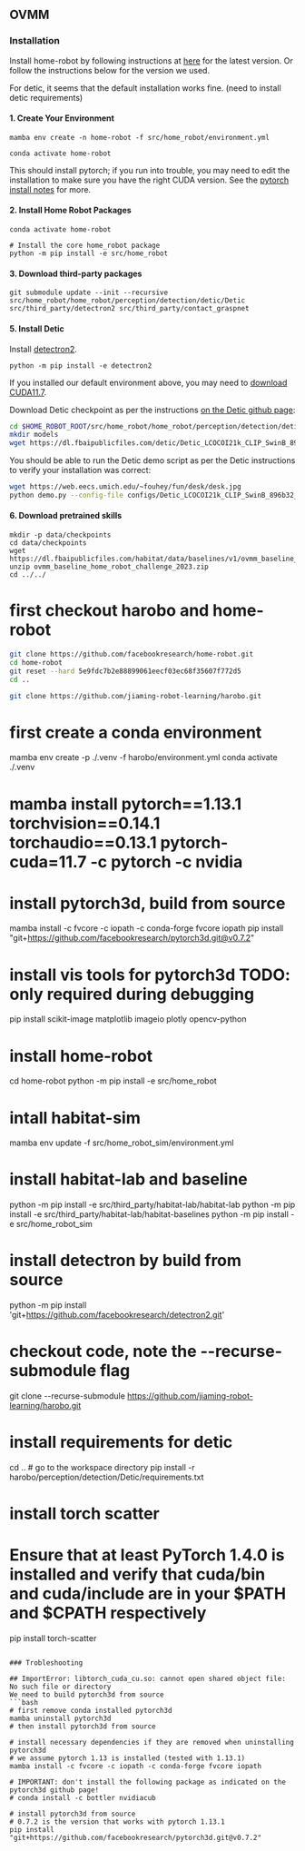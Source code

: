 

## OVMM 

### Installation

Install home-robot by following instructions at [here](https://github.com/facebookresearch/home-robot) for the latest version. Or follow the instructions below for the version we used.

For detic, it seems that the default installation works fine. (need to install detic requirements)

#### 1. Create Your Environment

```
mamba env create -n home-robot -f src/home_robot/environment.yml

conda activate home-robot
```

This should install pytorch; if you run into trouble, you may need to edit the installation to make sure you have the right CUDA version. See the [pytorch install notes](docs/install_pytorch.md) for more.



#### 2. Install Home Robot Packages
```
conda activate home-robot

# Install the core home_robot package
python -m pip install -e src/home_robot

```

#### 3. Download third-party packages
```
git submodule update --init --recursive src/home_robot/home_robot/perception/detection/detic/Detic src/third_party/detectron2 src/third_party/contact_graspnet
```

#### 5. Install Detic

Install [detectron2](https://detectron2.readthedocs.io/tutorials/install.html). 
```
python -m pip install -e detectron2
```

If you installed our default environment above, you may need to [download CUDA11.7](https://developer.nvidia.com/cuda-11-7-0-download-archive).


Download Detic checkpoint as per the instructions [on the Detic github page](https://github.com/facebookresearch/Detic):

```bash
cd $HOME_ROBOT_ROOT/src/home_robot/home_robot/perception/detection/detic/Detic/
mkdir models
wget https://dl.fbaipublicfiles.com/detic/Detic_LCOCOI21k_CLIP_SwinB_896b32_4x_ft4x_max-size.pth -O models/Detic_LCOCOI21k_CLIP_SwinB_896b32_4x_ft4x_max-size.pth --no-check-certificate
```

You should be able to run the Detic demo script as per the Detic instructions to verify your installation was correct:
```bash
wget https://web.eecs.umich.edu/~fouhey/fun/desk/desk.jpg
python demo.py --config-file configs/Detic_LCOCOI21k_CLIP_SwinB_896b32_4x_ft4x_max-size.yaml --input desk.jpg --output out2.jpg --vocabulary custom --custom_vocabulary headphone,webcam,paper,coffe --confidence-threshold 0.3 --opts MODEL.WEIGHTS models/Detic_LCOCOI21k_CLIP_SwinB_896b32_4x_ft4x_max-size.pth
```

#### 6. Download pretrained skills
```
mkdir -p data/checkpoints
cd data/checkpoints
wget https://dl.fbaipublicfiles.com/habitat/data/baselines/v1/ovmm_baseline_home_robot_challenge_2023.zip
unzip ovmm_baseline_home_robot_challenge_2023.zip
cd ../../
```

# first checkout harobo and home-robot
```bash
git clone https://github.com/facebookresearch/home-robot.git
cd home-robot
git reset --hard 5e9fdc7b2e88899061eecf03ec68f35607f772d5
cd ..

git clone https://github.com/jiaming-robot-learning/harobo.git
```

# first create a conda environment
mamba env create -p ./.venv -f harobo/environment.yml
conda activate ./.venv
# mamba install pytorch==1.13.1 torchvision==0.14.1 torchaudio==0.13.1 pytorch-cuda=11.7 -c pytorch -c nvidia


# install pytorch3d, build from source
mamba install -c fvcore -c iopath -c conda-forge fvcore iopath
pip install "git+https://github.com/facebookresearch/pytorch3d.git@v0.7.2"
# install vis tools for pytorch3d TODO: only required during debugging
pip install scikit-image matplotlib imageio plotly opencv-python

# install home-robot
cd home-robot
python -m pip install -e src/home_robot

# intall habitat-sim
mamba env update -f src/home_robot_sim/environment.yml 

# install habitat-lab and baseline
python -m pip install -e src/third_party/habitat-lab/habitat-lab
python -m pip install -e src/third_party/habitat-lab/habitat-baselines
python -m pip install -e src/home_robot_sim

# install detectron by build from source
python -m pip install 'git+https://github.com/facebookresearch/detectron2.git'

# checkout code, note the --recurse-submodule flag
git clone --recurse-submodule https://github.com/jiaming-robot-learning/harobo.git

# install requirements for detic
cd .. # go to the workspace directory
pip install -r harobo/perception/detection/Detic/requirements.txt


# install torch scatter
# Ensure that at least PyTorch 1.4.0 is installed and verify that cuda/bin and cuda/include are in your $PATH and $CPATH respectively
pip install torch-scatter

```

### Trobleshooting

## ImportError: libtorch_cuda_cu.so: cannot open shared object file: No such file or directory
We need to build pytorch3d from source
```bash
# first remove conda installed pytorch3d
mamba uninstall pytorch3d
# then install pytorch3d from source

# install necessary dependencies if they are removed when uninstalling pytorch3d
# we assume pytorch 1.13 is installed (tested with 1.13.1)
mamba install -c fvcore -c iopath -c conda-forge fvcore iopath

# IMPORTANT: don't install the following package as indicated on the pytorch3d github page!
# conda install -c bottler nvidiacub

# install pytorch3d from source
# 0.7.2 is the version that works with pytorch 1.13.1
pip install "git+https://github.com/facebookresearch/pytorch3d.git@v0.7.2"
```


